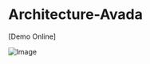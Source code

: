 # Architecture-Avada

[Demo Online]

![Image](https://github.com/user-attachments/assets/182a22e6-013e-4369-b15d-757b9534f8d4)
